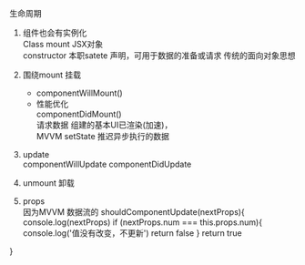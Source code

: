 生命周期  
1. 组件也会有实例化  
    Class mount JSX对象  
    constructor 本职satete 声明，可用于数据的准备或请求 传统的面向对象思想

2. 围绕mount 挂载
    - componentWillMount()
    - 性能优化  
        componentDidMount()  
        请求数据 组建的基本UI已渲染(加速)，  
        MVVM setState 推迟异步执行的数据

3. update  
    componentWillUpdate
    componentDidUpdate  

4. unmount
    卸载 

5. props  
    因为MVVM 数据流的
    shouldComponentUpdate(nextProps){
      console.log(nextProps)
    if (nextProps.num === this.props.num){
        console.log('值没有改变，不更新')
        return false
    }
    return true
      
  }